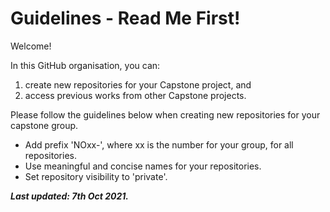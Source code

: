 # Guidelines - Read Me First!

Welcome! 

In this GitHub organisation, you can:
1. create new repositories for your Capstone project, and
2. access previous works from other Capstone projects.

Please follow the guidelines below when creating new repositories for your capstone group.

* Add prefix 'NOxx-', where xx is the number for your group, for all repositories.
* Use meaningful and concise names for your repositories. 
* Set repository visibility to 'private'.


***Last updated: 7th Oct 2021.***
